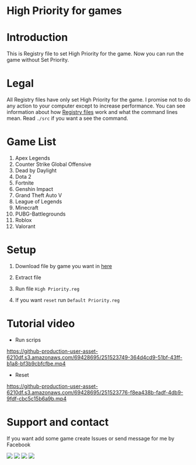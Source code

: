 # High Priority for games

# Introduction

This is Registry file to set High Priority for the game. Now you can run the game without Set Priority.

# Legal

All Registry files have only set High Priority for the game. I promise not to do any action to your computer except to increase performance. You can see information about how [Registry files](https://learn.microsoft.com/en-us/windows/win32/sysinfo/about-the-registry) work and what the command lines mean. Read `./src` if you want a see the command.

# Game List

1. Apex Legends
2. Counter Strike Global Offensive
3. Dead by Daylight
4. Dota 2
5. Fortnite
6. Genshin Impact
7. Grand Theft Auto V
8. League of Legends
9. Minecraft
10. PUBG-Battlegrounds
11. Roblox
12. Valorant

# Setup

1. Download file by game you want in [here]()

2. Extract file

3. Run file `High Priority.reg`

4. If you want `reset` run `Default Priority.reg`

# Tutorial video

- Run scrips
  
https://github-production-user-asset-6210df.s3.amazonaws.com/69428695/251523749-364d4cd9-51bf-43ff-b1a8-bf3b9cbfcfbe.mp4

- Reset

https://github-production-user-asset-6210df.s3.amazonaws.com/69428695/251523776-f8ea438b-fadf-4db9-9fdf-cbc5c15b6a9b.mp4

# Support and contact

If you want add some game create Issues or send message for me by Facebook

<a href="https://bit.ly/3ykbdSS?r=lp"><img src="https://img.shields.io/badge/Facebook-1877F2?style=flat-square&logo=facebook&logoColor=white"></a>
<a href="https://github.com/ngnducnhat"><img src="https://img.shields.io/badge/GitHub-100000?style=flat-square&logo=github&logoColor=white"></a>
<a href="mailto:contactwithme.isme@gmail.com"><img src="https://img.shields.io/badge/Gmail-D14836?style=flat-square&logo=gmail&logoColor=white"></a>
<a href="https://bit.ly/m/ducnhatnee"><img src="https://img.shields.io/badge/website-000000?style=flat-square&logo=About.me&logoColor=white"></a>
